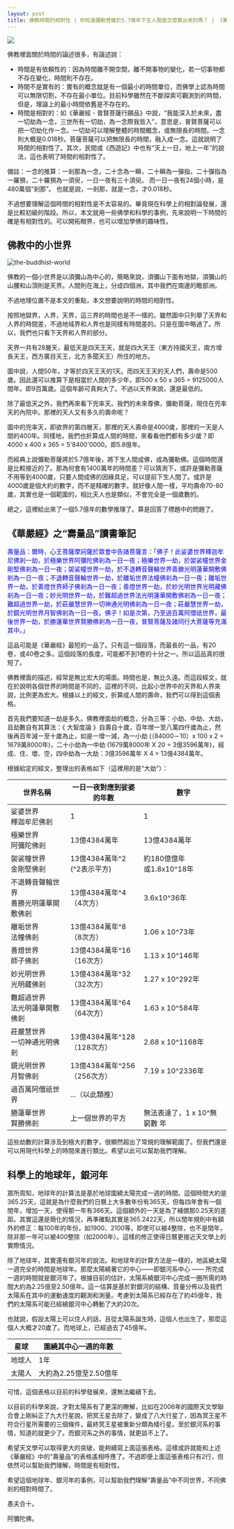 ```yaml
---
layout: post
title: 佛教時間的相對性 | 你知道彌勒菩薩於5.7億年下生人間是怎麼算出來的嗎？ | 《華嚴經》之“壽量品”讀書筆記
---
```


![](../images/2023-10-20-22-55-13.png)

佛教裡面關於時間的論述很多，有論述說：
* 時間是有依賴性的：因為時間離不開空間，離不開事物的變化，若一切事物都不存在變化，時間則不存在。
* 時間不是實有的：實有的概念就是有一個最小的時間單位，而佛學上認為時間可以無限切割，不存在最小單位。目前科學雖然在不斷探索可觀測到的時間，但是，理論上的最小時間依舊是不存在的。
* 時間是相對的：如《華嚴經 - 普賢菩薩行願品》中說，“我能深入於未來，盡一切劫為一念，三世所有一切劫，為一念際我皆入”，意思是，普賢菩薩可以把一切劫化作一念。一切劫可以理解整體的時間概念，或無限長的時間。一念則大概是0.018秒。菩薩菩薩可以把無限長的時間，融入成一念。這就說明了時間的相對性了。其次，民間或《西遊記》中也有“天上一日，地上一年”的說法，這也表明了時間的相對性了。

備註：一念的推算：一剎那為一念，二十念為一瞬，二十瞬為一彈指，二十彈指為一羅預，二十羅預為一須臾，一日一夜有三十須臾。 而一日一夜有24個小時，是480萬個“剎那”。 也就是說，一剎那，就是一念，才0.018秒。

不過想要理解這個時間的相對性是不太容易的。畢竟現在科學上的相對論發展，還是比較初級的階段。所以，本文就用一些佛學和科學的事例，先來說明一下時間的確是有相對性的。可以開拓眼界，也可以增加學佛的趣味性。

## 佛教中的小世界

![the-buddhist-world](../images/2023-10-20-20-04-24.png)

佛教的一個小世界是以須彌山為中心的，簡略來說，須彌山下面有地獄，須彌山的山腰和山頂則是天界。人間則在海上，分成四個洲，其中我們在南邊的瞻部洲。

不過地理位置不是本文的重點，本文想要說明的時間的相對性。

按照地獄界，人界，天界，這三界的時間也是不一樣的。雖然圖中只列舉了天界和人界的時間差，不過地域界和人界也是同樣有時間差的。只是在圖中略過了。所以，我們也只看下天界和人界的部分。

天界一共有28層天，最低天是四天王天，就是四大天王（東方持國天王，南方增長天王，西方廣目天王，北方多聞天王）所住的地方。

圖中說，人間50年，才等於四天王天的1天。而四天王天的天人們，壽命是500歲。因此還可以推算下是相當於人間的多少年，即500 x 50 x 365 = 9125000人間年。即9百萬歲。這個年齡可真夠大了。不過以天界來說，還是最低的。

除了最低天之外，我們再來看下兜率天。我們的未來尊佛，彌勒菩薩，現住在兜率天的內院中。那裡的天人又有多久的壽命呢？

圖中的兜率天，即欲界的第四層天，那裡的天人壽命是4000歲，那裡的一天是人間的400年。同樣地，我們也折算成人間的時間，來看看他們都有多少歲？即4000 x 400 x 365 = 5'8400'0000。即5.8億年。

而經典上說彌勒菩薩將於5.7億年後，將下生人間成佛，成為彌勒佛。這個時間還是比較接近的了。那為何會有1400萬年的時間差？可以猜測下，或許是彌勒菩薩不用等到4000歲，只要人間成佛的因緣具足，可以提前下生人間了。或許是4000歲是個大約的數字，而不是精確的數字。就好像人間一樣，平均壽命70-80歲，其實也是一個範圍的，相比天人也是類似，不會完全是一個歲數的。

總之，這裡給出來了一個5.7億年的數學推理了。算是回答了標題中的問題了。

## 《華嚴經》之“壽量品”讀書筆記

<span style="color:blue">壽量品：爾時，心王菩薩摩訶薩於眾會中告諸菩薩言：「佛子！此娑婆世界釋迦牟尼佛剎一劫，於極樂世界阿彌陀佛剎為一日一夜；極樂世界一劫，於袈裟幢世界金剛堅佛剎為一日一夜；袈裟幢世界一劫，於不退轉音聲輪世界善勝光明蓮華開敷佛剎為一日一夜；不退轉音聲輪世界一劫，於離垢世界法幢佛剎為一日一夜；離垢世界一劫，於善燈世界師子佛剎為一日一夜；善燈世界一劫，於妙光明世界光明藏佛剎為一日一夜；妙光明世界一劫，於難超過世界法光明蓮華開敷佛剎為一日一夜；難超過世界一劫，於莊嚴慧世界一切神通光明佛剎為一日一夜；莊嚴慧世界一劫，於鏡光明世界月智佛剎為一日一夜。佛子！如是次第，乃至過百萬阿僧祇世界，最後世界一劫，於勝蓮華世界賢勝佛剎為一日一夜，普賢菩薩及諸同行大菩薩等充滿其中。」

這品可能是《華嚴經》最短的一品了。只有這一個段落，而最長的一品，有20卷，或40卷之多。這個段落的長度，可能都不到1卷的十分之一。所以這品真的很短了。

佛教裡面的描述，經常是無比宏大的場面。時間也是，無比久遠。而這段經文，就在於說明各個世界的時間是不同的，這裡的不同，比起小世界中的天界和人界來說，比例更為宏大。根據以上的經文，折算成人間的壽命，我們可以得到這個表格。

首先我們要知道一劫是多久。佛教裡面劫的概念，分為三等：小劫、中劫、大劫，且劫數自有其算法：《 大智度論 》自壽自十歲，百年增一至八萬四仟歲為止，然後再百年減一至十歲為止，如是一增一減，為一小劫 (（84000－10）x 100 x 2 = 1679萬8000年)，二十小劫為一中劫 (1679萬8000年 X 20 = 3億3596萬年)，經成、住、壞、空，四中劫為一大劫：3億3596萬年 X 4 = 13億4384萬年。

根據給定的經文，整理出的表格如下（這裡用的是“大劫”）：

| 世界名稱                          | 一日一夜對應到娑婆的年數   | 數字 |
|--------------------------------|-------------------|-------|
| 娑婆世界<br>釋迦牟尼佛剎           | 1                | 1 |
| 極樂世界<br>阿彌陀佛剎                | 13億4384萬年        | 13億4384萬年 |
| 袈裟幢世界<br>金剛堅佛剎             | 13億4384萬年^2 <br> (^2表示平方) | 約180億億年<br>或1.8x10^18年  |
| 不退轉音聲輪世界<br>善勝光明蓮華開敷佛剎 | 13億4384萬年^4 <br>（4次方）  | 3.6x10^36年  | 
| 離垢世界<br>法幢佛剎                 | 13億4384萬年^8 <br>（8次方）   | 1.06 x 10^73年  |
| 善燈世界<br>師子佛剎                 | 13億4384萬年^16 <br>（16次方） | 1.13 x 10^146年 |
| 妙光明世界<br>光明藏佛剎             | 13億4384萬年^32 <br>（32次方）  | 1.27 x 10^292年
| 難超過世界<br>法光明蓮華開敷佛剎       | 13億4384萬年^64 <br>（64次方）  |  1.63 x 10^584年            |
| 莊嚴慧世界<br>一切神通光明佛剎         | 13億4384萬年^128 <br> （128次方）  | 2.68 x 10^1168年            |
| 鏡光明世界<br>月智佛剎               | 13億4384萬年^256 <br> （256次方）| 7.19 x 10^2336年                |
| 過百萬阿僧祇世界               | ...（以此類推）  | |
| 勝蓮華世界<br>賢勝佛剎   | 上一個世界的平方 | 無法表達了，1 x 10^無窮數 年 |  

這些劫數的計算涉及到極大的數字，很顯然超出了常規的理解範圍了。但我們還是可以用現代科學上的時間來進行類比。希望以此可以幫助我們理解。

## 科學上的地球年，銀河年

眾所周知，地球年的計算法是基於地球圍繞太陽完成一週的時間。這個時間大約是365.25天，這就是為什麼我們的日曆上大多數年份有365天，但每四年會有一個閏年，增加一天，使得那一年有366天。這個額外的一天是為了補償那0.25天的差距。其實這還是簡化的情況，再準確點其實是365.2422天，所以閏年規則中有額外的修正：每100年的年份，如1900、2100等，即使可以被4整除，也不是閏年，除非那一年可以被400整除（如2000年）。這樣的修正使得日曆更接近天文學上的實際情況。

除了地球年，其實還有銀河年的說法。和地球年的計算方法是一樣的，地區繞太陽一週完全的時間是地球年。那麼太陽繞著它的中心——即銀河系中心 —— 所完成一週的時間就是銀河年了。根據目前的估計，太陽系繞銀河中心完成一圈所需的時間大約為2.25億至2.50億年。這一估算是基於對銀河的結構、質量分佈以及我們太陽系在其中的運動速度的觀測和測量。考慮到太陽系已經存在了約45億年，我們的太陽系可能已經繞銀河中心轉動了大約20次。

也就說，假設太陽上可以住人的話，且從太陽系誕生時，這個人也出生了，那麼這個人大概才20歲了。而地球上，已經過去了45億年。

| 星球    | 圍繞其中心一週的年數   | 
|----------|------------|
| 地球人   | 1年                 | 
| 太陽人  |  大約為2.25億至2.50億年 | 

可惜，這個表格以目前的科學發展來，還無法繼續下去。

以目前的科學來說，才對太陽系有了更深的瞭解，比如在2006年的國際天文學聯合會上剛糾正了九大行星說，把冥王星去除了，變成了八大行星了，因為冥王星不符合行星所需要的三個條件，最終冥王星被重新分類為矮行星。至於銀河系的事情，知道的就更少了。而銀河系之外的事情，就更談不上了。

希望天文學可以取得更大的突破，能夠續寫上面這張表格。這樣或許就能和上述《華嚴經》中的“壽量品”的表格遙相呼應了。不過即便上面這張表格只有2行，但依然可以幫助我們理解，時間是有相對性。

希望這個地球年、銀河年的事例，可以幫助我們理解“壽量品”中不同世界，不同佛剎的相對時間了。

愚夫合十。

阿彌陀佛。

